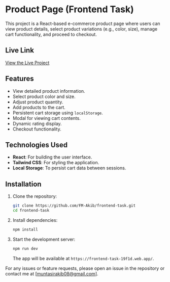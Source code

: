 # Product Page (Frontend Task)

This project is a React-based e-commerce product page where users can view product details, select product variations (e.g., color, size), manage cart functionality, and proceed to checkout.

## Live Link

[View the Live Project](https://frontend-task-19f1d.web.app/)

## Features

- View detailed product information.
- Select product color and size.
- Adjust product quantity.
- Add products to the cart.
- Persistent cart storage using `localStorage`.
- Modal for viewing cart contents.
- Dynamic rating display.
- Checkout functionality.

## Technologies Used

- **React**: For building the user interface.
- **Tailwind CSS**: For styling the application.
- **Local Storage**: To persist cart data between sessions.

## Installation

1. Clone the repository:

   ```bash
   git clone https://github.com/FM-Akib/frontend-task.git
   cd frontend-task
   ```

2. Install dependencies:

   ```bash
   npm install
   ```

3. Start the development server:

   ```bash
   npm run dev
   ```

   The app will be available at `https://frontend-task-19f1d.web.app/`.

For any issues or feature requests, please open an issue in the repository or contact me at [muntasirakib08@gmail.com].
